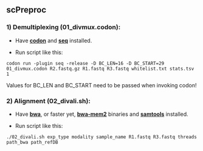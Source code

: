 ## scPreproc
### 1) Demultiplexing (01_divmux.codon):
- Have [**codon**](https://github.com/exaloop/codon#install) and [**seq**](https://github.com/exaloop/seq#installation) installed.

- Run script like this:

`codon run -plugin seq -release -D BC_LEN=16 -D BC_START=29 01_divmux.codon R2.fastq.gz R1.fastq R3.fastq whitelist.txt stats.tsv 1`

Values for BC_LEN and BC_START need to be passed when invoking codon!

### 2) Alignment (02_divali.sh):
- Have [**bwa**](https://github.com/lh3/bwa), or faster yet, [**bwa-mem2**](https://github.com/bwa-mem2/bwa-mem2) binaries and [**samtools**](https://github.com/samtools/samtools) installed.

- Run script like this:

`./02_divali.sh exp_type modality sample_name R1.fastq R3.fastq threads path_bwa path_refDB`
